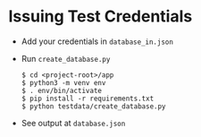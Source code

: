 # Issuing Test Credentials

* Add your credentials in `database_in.json`

* Run `create_database.py`

    ```
    $ cd <project-root>/app
    $ python3 -m venv env
    $ . env/bin/activate
    $ pip install -r requirements.txt
    $ python testdata/create_database.py
    ```

* See output at `database.json`